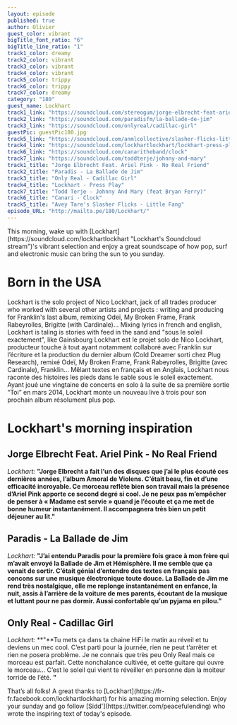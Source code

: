 ```yaml
---
layout: episode
published: true
author: Olivier
guest_color: vibrant
bigTitle_font_ratio: "6"
bigTitle_line_ratio: "1"
track1_color: dreamy
track2_color: vibrant
track3_color: vibrant
track4_color: vibrant
track5_color: trippy
track6_color: trippy
track7_color: dreamy
category: "180"
guest_name: Lockhart
track1_link: "https://soundcloud.com/stereogum/jorge-elbrecht-feat-ariel-pink"
track2_link: "https://soundcloud.com/paradisfm/la-ballade-de-jim"
track3_link: "https://soundcloud.com/onlyreal/cadillac-girl"
guestPic: guestPic180.jpg
track5_link: "https://soundcloud.com/anmlcollective/slasher-flicks-little-fang"
track4_link: "https://soundcloud.com/lockhartlockhart/lockhart-press-play-demo-1"
track6_link: "https://soundcloud.com/canaritheband/clock"
track7_link: "https://soundcloud.com/toddterje/johnny-and-mary"
track1_title: "Jorge Elbrecht Feat. Ariel Pink - No Real Friend"
track2_title: "Paradis - La Ballade de Jim"
track3_title: "Only Real - Cadillac Girl"
track4_title: "Lockhart - Press Play"
track7_title: "Todd Terje - Johnny And Mary (feat Bryan Ferry)"
track6_title: "Canari - Clock"
track5_title: "Avey Tare's Slasher Flicks - Little Fang"
episode_URL: "http://mailta.pe/180/Lockhart/"
---
```


<p id="introduction"></p>This morning, wake up with [Lockhart](https://soundcloud.com/lockhartlockhart "Lockhart's Soundcloud stream")'s vibrant selection and enjoy a great soundscape of how pop, surf and electronic music can bring the sun to you sunday.

# Born in the USA
Lockhart is the solo project of Nico Lockhart, jack of all trades producer who worked with several other artists and projects : writing and producing for Franklin's last album, remixing Odeï, My Broken Frame, Frank Rabeyrolles, Brigitte (with Cardinale)...
Mixing lyrics in french and english, Lockhart is taling is stories with feed in the sand and "sous le soleil exactement", like Gainsbourg
Lockhart est le projet solo de Nico Lockhart, producteur touche à tout ayant notamment collaboré avec Franklin sur l’écriture et la production du dernier album (Cold Dreamer sorti chez Plug Research), remixé Odeï, My Broken Frame, Frank Rabeyrolles, Brigitte (avec Cardinale), Franklin…
Mêlant textes en français et en Anglais, Lockhart nous raconte des histoires les pieds dans le sable sous le soleil exactement.
Ayant joué une vingtaine de concerts en solo à la suite de sa première sortie “Toi” en mars 2014, Lockhart monte un nouveau live à trois pour son prochain album résolument plus pop.

# Lockhart's morning inspiration
 
## Jorge Elbrecht Feat. Ariel Pink - No Real Friend
_Lockhart:_ **"**Jorge Elbrecht a fait l’un des disques que j’ai le plus écouté ces dernières années, l’album Amoral de Violens. C’était beau, fin et d’une efficacité incroyable. Ce morceau reflète bien son travail mais la présence d’Ariel Pink apporte ce second degré si cool. Je ne peux pas m’empêcher de penser à « Madame est servie » quand je l’écoute et ça me met de bonne humeur instantanément. Il accompagnera très bien un petit déjeuner au lit.**"**
 
## Paradis - La Ballade de Jim
_Lockhart:_ **"**J’ai entendu Paradis pour la première fois grace à mon frère qui m’avait envoyé la Ballade de Jim et Hémisphère. Il me semble que ça venait de sortir. C’était génial d’entendre des textes en français pas concons sur une musique électronique toute douce. La Ballade de Jim me rend très nostalgique, elle me replonge instantanément en enfance, la nuit, assis à l’arrière de la voiture de mes parents, écoutant de la musique et luttant pour ne pas dormir. Aussi confortable qu’un pyjama en pilou.**"**
 
## Only Real - Cadillac Girl
_Lockhart:_ **"**Tu mets ça dans ta chaine HiFi le matin au réveil et tu deviens un mec cool. C’est parti pour la journée, rien ne peut t’arrêter et rien ne posera problème. Je ne connais que très peu Only Real mais ce morceau est parfait. Cette nonchalance cultivée, et cette guitare qui ouvre le morceau… C’est le soleil qui vient te réveiller en personne dan la moiteur torride de l’été. **"** 
 
<p id="outroduction">
That’s all folks! A great thanks to [Lockhart](https://fr-fr.facebook.com/lockhartlockhart) for his amazing morning selection. Enjoy your sunday and go follow [Sidd'](https://twitter.com/peacefulending) who wrote the inspiring text of today's episode.
</p>